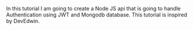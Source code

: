 In this tutorial I am going to create a Node JS api that is going to handle Authentication using JWT and Mongodb database. This tutorial is inspired by DevEdwin.
